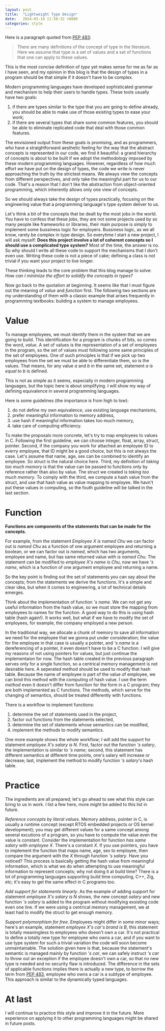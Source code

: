 ```yaml
---
layout: post
title:  "Lightweight Type Design"
date:   2024-03-18 11:58:32 +0800
categories: style
---
```


Here is a paragraph quoted from [PEP 483](https://peps.python.org/pep-0483/):

> There are many definitions of the concept of type in the literature.
> Here we assume that type is a set of values and a set of functions that one can apply to these values.

This is the most concise definition of _type_ yet makes sense for me as far as I have seen,
and my opinion in this blog is that
the design of types in a program should be that simple if it doesn't have to be complex.

Modern programming languages have developed sophisticated grammar and mechanism to
help their users to handle types. These tools usually have two goals:

1. if there are types similar to the type that you are going to define already, you should be
   able to make use of those existing types to ease your work;
2. if there are several types that share some common features, you should be able to eliminate
   replicated code that deal with those common features.

The envisioned output from these goals is promising, and as programmers, who have a straightforward
aesthetic feeling for the way that the abstract concepts is represented in our code,
we find it beautiful: a grand hierarchy of concepts is about to be built if we adopt
the methodology imposed by these modern programming languages.
However, regardless of how much effort we have put on the design of types, the code we write is
never approaching the truth by the strictest means. We always view the concepts from
different perspectives, and only take the meaningful part for us to our code. That's a reason 
that I don't like the abstraction from object-oriented programming, which inherently
allows only one view of concepts.

So we should always take the design of types practically, focusing on the engineering value
that a programming language's type system deliver to us.

Let's think a bit of the concepts that be dealt by the most jobs in the world.
You have to confess that these jobs, they are not some projects
used by so many people like frameworks or libraries, their main purpose is simply to implement
some bussiness logic for employers. Bussiness logic, as we all know, rarely be complex in type design.
So everytime I start a new project, I will ask myself:
__Does this project involve a lot of coherent concepts so I should use a complicated type system?__
Most of the time, the answer is no. So why should I write all these code to support the mechanisms that
I don't even use. Writing these code is not a piece of cake;
defining a class is not trivial if you want your project to live longer.

These thinking leads to the core problem that this blog manage to solve:
_How can I minimize the effort to solidify the concepts in types?_

Now go back to the quotation at beginning. It seems like that I must figure out the meaning of
_value_ and _function_ first.
The following two sections are my understanding of them
with a classic example that arises frequently in programming textbooks: building a system
to manage employees.

# Value

To manage employees, we must identify them in the system that we are going to build.
This identification for a program is chunks of bits, so comes the word, _value_.
A set of values is the representation of a set of employees in the program, so the set
of values must following some same principles of the set of employees.
One of such principles is that if we pick up two employees from the set
we must be able to differentiate them, so is the values. That means, for any value _a_
and _b_ in the same set, statement _a is equal to b_ is defined.

This is not as simple as it seems, especially in modern programming languages,
but the topic here is about simplifying. I will show my way of defining equivalence
in several programming languages.

Here is some guidelines (the importance is from high to low):

1. do not define my own equivalence, use existing language mechanisms,
2. prefer meaningful information to memory address,
3. use hash if meaningful information takes too much memory,
4. take care of computing efficiency.

To make the proposals more concrete, let's try to map employees to values in C. 
Following the first guideline, we can choose integer, float, array, struct, pointer.
Second, if the company you work for attached an employee ID to everry employee,
that ID might be a good choice, but this is not always the case.
Let's assume that name, age, sex can be combined to identify an employee.
So struct is the natural choice here. Third, my definition of _taking too much memory_ is
that the value can be passed to functions only by reference rather than also by value.
The struct we created is _taking too much memory_. To comply with the third, we compute
a hash value from the struct, and use that hash value as value mapping to employee.
We havn't put these values in computing, so the fouth guideline will be talked in the last
section.

# Function

__Functions are components of the statements that can be made for the concepts.__

For example, from the statement _Employee X is named Chu_ we can factor out _is named Chu_ as
a function of one argument employee and returning a boolean, or we can factor out _is named_,
which has two arguments, employee and name, but has same returned value with _is named Chu_.
The statement can be modified to _employee X's name is Chu_, now we have _'s name_, which
is a function of one argument employee and returning a name.

So the key point is finding out the set of statements you can say about the concepts;
from the statements we derive the functions.
It's a simple and clear idea, but when it comes to engineering, a lot of technical details
emerges.

Think about the implementation of function _'s name_. We can not get any useful information
from the hash value, so we must store the mapping from employees to names for the function.
A good way to do this is using hash table (hash again!). It works well, but what if we have
to modify the set of employees, for example, the company employed a new person.

In the traditional way, we allocate a chunk of memory to save all information we need for the employee
that we gonna put under consideration; the value for the employee in that case is usually a pointer, 
and _'s name_ is a dereferencing of a pointer, it even doesn't have to be a C function.
I will give my reasons of not using pointers for values, but just continue the implementaion for now.
The hash table created in the previous paragraph serves only for a single
function, so a centrical memory management is not desirable here.
A seperated method should be used to modify that hash table. Because the name of employee is part
of the value of employee, we can bind this method with the computing of hash value.
I use the term _method_ even it doesn't differ from function for the form in a C program;
they are both implemented as C functions.
The methods, which serve for the changing of semantics, should be treated differently with functions.

There is a workflow to implement functions:

1. determine the set of statements used in the project,
2. factor out functions from the statements selected,
3. determine the set of statements whose semantics can be modified,
4. implement the methods to modify semantics.

One more example shows the whole workflow; I will add the support for statement _employee X's salary is N_.
First, factor out the function _'s salary_, the implementation is similar to _'s name_;
second, this statement has different semantics at different time points,
one's salary will increase or decrease; last, implement the method to modify function _'s salary_'s
hash table.

# Practice

The ingredients are all prepared; let's go ahead to see what this style can bring to us in work.
I list a few here, more might be added to this list in future.

_Reference concepts by literal values_. Memory address, pointer in C, is usually a runtime concept
(except RTOS embedded projects or OS kernel development); you may get different values for a same concept
among several excutions of a program, so you have to compute the value even the value is constant.
Consider the implementation for function _has same salary with employee X_.
There's a constant _X_. If you use pointers, you have to implement the function that maps name, age, sex to
employee, then compare the argument with the _X_ through function _'s salary_. Have you noticed?
This process is basically getting the hash value from meaningful information, which is what we do
when attempting to use meaningful information to represent concepts; why not doing it at build time?
There is a lot of programming languages supporting build time computing, C++, Zig, etc; it's
easy to get the same effect in C programs too.

_Add support for statements linearly_. As the example of adding support for statement _employee X's salary is N_
shows, the new concept _salary_ and new function _'s salary_ is added to the program without modifying
exsisting code even one line. If we were using a centrical memory management, we at least had to
modify the struct to get enough memory.

_Support polymorphism for free_. Employees might differ in some minor ways; here's an example,
statement _employee X's car's brand is B_, this statement is totally meaningless to
employees who doesn't own a car. It's not practical to define a totally new type
for employee who owns a car, and if you want to use type system for such a trivial variation
the code will soon become unmaintainable. The solution given here is that, because the statement's
semantic is managed mainly by function _'s car_, we can safely instruct _'s car_ to throw out
an exception if the employee doesn't own a car, so that no new type is needed and no security flaw is introduced.
The difference in the sets of applicable functions implies there is actually a new type,
to borrow the term from [PEP 483](https://peps.python.org/pep-0483/), employee who owns a car
is a subtype of employee. This approach is similar to the dynamically typed languages.

# At last

I will continue to practice this style and improve it in the future. More experience on applying
it to other programming languages might be shared in future posts.
